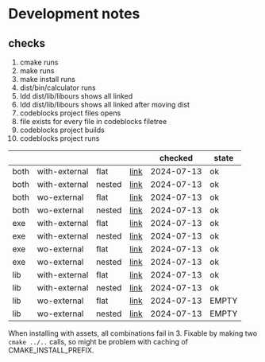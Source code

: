 # Development notes

## checks

1. cmake runs
2. make runs
3. make install runs
4. dist/bin/calculator runs
5. ldd dist/lib/libours shows all linked
6. ldd dist/lib/libours shows all linked after moving dist
7. codeblocks project files opens
8. file exists for every file in codeblocks filetree
9. codeblocks project builds
10. codeblocks project runs

|      |               |        |                                                                                        | checked    | state |
| ---  | ---           | ---    | ---                                                                                    | ---        | ---   |
| both | with-external | flat   | [link](%7B%7B%20cookiecutter.project_slug%20%7D%7D/produces/both/with-external/flat)   | 2024-07-13 | ok |
| both | with-external | nested | [link](%7B%7B%20cookiecutter.project_slug%20%7D%7D/produces/both/with-external/nested) | 2024-07-13 | ok |
| both | wo-external   | flat   | [link](%7B%7B%20cookiecutter.project_slug%20%7D%7D/produces/both/wo-external/flat)     | 2024-07-13 | ok |
| both | wo-external   | nested | [link](%7B%7B%20cookiecutter.project_slug%20%7D%7D/produces/both/wo-external/nested)   | 2024-07-13 | ok |
| exe  | with-external | flat   | [link](%7B%7B%20cookiecutter.project_slug%20%7D%7D/produces/exe/with-external/flat)    | 2024-07-13 | ok |
| exe  | with-external | nested | [link](%7B%7B%20cookiecutter.project_slug%20%7D%7D/produces/exe/with-external/nested)  | 2024-07-13 | ok |
| exe  | wo-external   | flat   | [link](%7B%7B%20cookiecutter.project_slug%20%7D%7D/produces/exe/wo-external/flat)      | 2024-07-13 | ok |
| exe  | wo-external   | nested | [link](%7B%7B%20cookiecutter.project_slug%20%7D%7D/produces/exe/wo-external/nested)    | 2024-07-13 | ok |
| lib  | with-external | flat   | [link](%7B%7B%20cookiecutter.project_slug%20%7D%7D/produces/lib/with-external/flat)    | 2024-07-13 | ok |
| lib  | with-external | nested | [link](%7B%7B%20cookiecutter.project_slug%20%7D%7D/produces/lib/with-external/nested)  | 2024-07-13 | ok |
| lib  | wo-external   | flat   | [link](%7B%7B%20cookiecutter.project_slug%20%7D%7D/produces/lib/wo-external/flat)      | 2024-07-13 | EMPTY |
| lib  | wo-external   | nested | [link](%7B%7B%20cookiecutter.project_slug%20%7D%7D/produces/lib/wo-external/nested)    | 2024-07-13 | EMPTY |

When installing with assets, all combinations fail in 3. Fixable by making two `cmake ../..` calls, so might be problem with caching of CMAKE_INSTALL_PREFIX.

